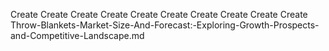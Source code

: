 Create Create Create Create Create Create Create Create Create Create Throw-Blankets-Market-Size-And-Forecast:-Exploring-Growth-Prospects-and-Competitive-Landscape.md
